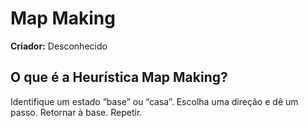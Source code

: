 # Map Making

**Criador:** Desconhecido

## O que é a Heurística Map Making?

Identifique um estado “base” ou “casa”. Escolha uma direção e dê um passo. Retornar à base. Repetir.